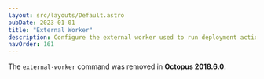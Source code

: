 ```yaml
---
layout: src/layouts/Default.astro
pubDate: 2023-01-01
title: "External Worker"
description: Configure the external worker used to run deployment actions and scripts on the Octopus Server
navOrder: 161
---
```


The `external-worker` command was removed in **Octopus 2018.6.0**.
